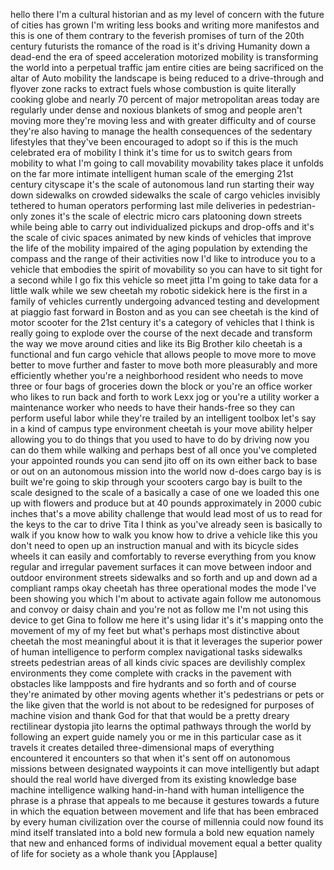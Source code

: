 
hello there I&#39;m a cultural historian and
as my level of concern with the future
of cities has grown I&#39;m writing less
books and writing more manifestos and
this is one of them contrary to the
feverish promises of turn of the 20th
century
futurists the romance of the road is
it&#39;s driving Humanity down a dead-end
the era of speed acceleration motorized
mobility is transforming the world into
a perpetual traffic jam entire cities
are being sacrificed on the altar of
Auto mobility the landscape is being
reduced to a drive-through and flyover
zone racks to extract fuels whose
combustion is quite literally cooking
globe and nearly 70 percent of major
metropolitan areas today are regularly
under dense and noxious blankets of smog
and people aren&#39;t moving more they&#39;re
moving less and with greater difficulty
and of course they&#39;re also having to
manage the health consequences of the
sedentary lifestyles that they&#39;ve been
encouraged to adopt so if this is the
much celebrated era of mobility I think
it&#39;s time for us to switch gears from
mobility to what I&#39;m going to call
movability movability takes place it
unfolds on the far more intimate
intelligent human scale of the emerging
21st century cityscape it&#39;s the scale of
autonomous land run starting their way
down sidewalks on crowded sidewalks the
scale of cargo vehicles invisibly
tethered to human operators performing
last mile deliveries in pedestrian-only
zones it&#39;s the scale of electric micro
cars platooning down streets while being
able to carry out individualized pickups
and drop-offs and it&#39;s the scale of
civic spaces animated by new kinds of
vehicles that improve the life of the
mobility impaired of the aging
population by extending the compass and
the range of their activities
now I&#39;d like to introduce you to a
vehicle that embodies the spirit of
movability so you can have to sit tight
for a second while I go fix this vehicle
so meet jitta I&#39;m going to take data for
a little walk while we sew cheetah my
robotic sidekick here is the first in a
family of vehicles currently undergoing
advanced testing and development at
piaggio fast forward in Boston and as
you can see cheetah is the kind of motor
scooter for the 21st century it&#39;s a
category of vehicles that I think is
really going to explode over the course
of the next decade and transform the way
we move around cities and like its Big
Brother kilo cheetah is a functional and
fun cargo vehicle that allows people to
move more to move better to move further
and faster to move both more pleasurably
and more efficiently
whether you&#39;re a neighborhood resident
who needs to move three or four bags of
groceries down the block or you&#39;re an
office worker who likes to run back and
forth to work Lexx jog or you&#39;re a
utility worker a maintenance worker who
needs to have their hands-free so they
can perform useful labor while they&#39;re
trailed by an intelligent toolbox let&#39;s
say in a kind of campus type environment
cheetah is your move ability helper
allowing you to do things that you used
to have to do by driving now you can do
them while walking and perhaps best of
all once you&#39;ve completed your appointed
rounds
you can send jito off on its own either
back to base or out on an autonomous
mission into the world now
d-does cargo bay is is built we&#39;re going
to skip through your scooters cargo bay
is built to the scale designed to the
scale of a basically a case of one we
loaded this one up with flowers and
produce but at 40 pounds approximately
in 2000 cubic inches that&#39;s a move
ability challenge that would lead most
of us to read
for the keys to the car to drive Tita
I think as you&#39;ve already seen is
basically to walk if you know how to
walk you know how to drive a vehicle
like this you don&#39;t need to open up an
instruction manual and with its bicycle
sides wheels it can easily and
comfortably to reverse everything from
you know regular and irregular pavement
surfaces it can move between indoor and
outdoor environment streets sidewalks
and so forth and up and down ad a
compliant ramps okay
cheetah has three operational modes the
mode I&#39;ve been showing you which I&#39;m
about to activate again follow me
autonomous and convoy or daisy chain and
you&#39;re not as follow me I&#39;m not using
this device to get Gina to follow me
here it&#39;s using lidar it&#39;s it&#39;s mapping
onto the movement of my of my feet but
what&#39;s perhaps most distinctive about
cheetah the most meaningful about it is
that it leverages the superior power of
human intelligence to perform complex
navigational tasks sidewalks streets
pedestrian areas of all kinds civic
spaces are devilishly complex
environments they come complete with
cracks in the pavement with obstacles
like lampposts and fire hydrants and so
forth
and of course they&#39;re animated by other
moving agents whether it&#39;s pedestrians
or pets or the like given that the world
is not about to be redesigned for
purposes of machine vision and thank God
for that that would be a pretty dreary
rectilinear dystopia jito learns the
optimal pathways through the world by
following an expert guide namely you or
me in this particular case as it travels
it creates detailed three-dimensional
maps of everything encountered it
encounters so that when it&#39;s sent off on
autonomous missions between designated
waypoints it can move intelligently but
adapt should the real world have
diverged from its existing knowledge
base
machine intelligence walking
hand-in-hand with human intelligence
the phrase is a phrase that appeals to
me because it gestures towards a future
in which the equation between movement
and life that has been embraced by every
human civilization over the course of
millennia could now found its mind
itself translated into a bold new
formula a bold new equation namely that
new and enhanced forms of individual
movement equal a better quality of life
for society as a whole thank you
[Applause]
